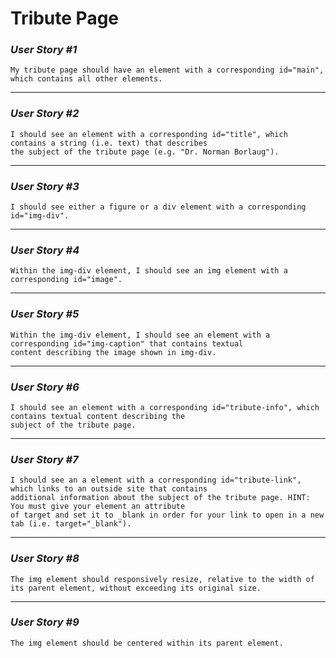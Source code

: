 # Tribute Page

### *User Story #1*
    My tribute page should have an element with a corresponding id="main", which contains all other elements.
***

### *User Story #2*
    I should see an element with a corresponding id="title", which contains a string (i.e. text) that describes
    the subject of the tribute page (e.g. "Dr. Norman Borlaug").
***

### *User Story #3*
    I should see either a figure or a div element with a corresponding id="img-div".
***

### *User Story #4*
    Within the img-div element, I should see an img element with a corresponding id="image".
***

### *User Story #5* 
    Within the img-div element, I should see an element with a corresponding id="img-caption" that contains textual
    content describing the image shown in img-div.
***

### *User Story #6* 
    I should see an element with a corresponding id="tribute-info", which contains textual content describing the 
    subject of the tribute page.
***

### *User Story #7*
    I should see an a element with a corresponding id="tribute-link", which links to an outside site that contains 
    additional information about the subject of the tribute page. HINT: You must give your element an attribute 
    of target and set it to _blank in order for your link to open in a new tab (i.e. target="_blank").
***

### *User Story #8* 
    The img element should responsively resize, relative to the width of its parent element, without exceeding its original size.
***

### *User Story #9* 
    The img element should be centered within its parent element.

